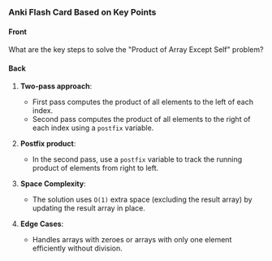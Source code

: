 ### Anki Flash Card Based on Key Points

#### Front
What are the key steps to solve the "Product of Array Except Self" problem?

#### Back
1. **Two-pass approach**:
   - First pass computes the product of all elements to the left of each index.
   - Second pass computes the product of all elements to the right of each index using a `postfix` variable.

2. **Postfix product**:
   - In the second pass, use a `postfix` variable to track the running product of elements from right to left.

3. **Space Complexity**:
   - The solution uses `O(1)` extra space (excluding the result array) by updating the result array in place.

4. **Edge Cases**:
   - Handles arrays with zeroes or arrays with only one element efficiently without division.